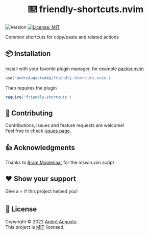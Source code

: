 <h1 align="center">⌨️ friendly-shortcuts.nvim</h1>
<p>
  <img alt="Version" src="https://img.shields.io/badge/version-0.1.0-blue.svg?cacheSeconds=2592000" />
  <a href="LICENSE" target="_blank">
    <img alt="License: MIT" src="https://img.shields.io/badge/License-MIT-blue.svg" />
  </a>
</p>

Common shortcuts for copy/paste and related actions

## 📦 Installation

Install with your favorite plugin manager, for example [packer.nvim](https://github.com/wbthomason/packer.nvim)
```lua
use('AndreAugustoAAQ/friendly-shortcuts.nvim')
```
Then requires the plugin
```lua
require('friendly-shortcuts')
```

## 🤝 Contributing

Contributions, issues and feature requests are welcome!<br />Feel free to check [issues page](issues).

## 👍 Acknowledgments

Thanks to [Bram Moolenaar](Bram@vim.org) for the mswin.vim script

## ❤️ Show your support

Give a ⭐️ if this project helped you!

## 📄 License

Copyright © 2022 [André Augusto](https://github.com/AndreAugustoAAQ).<br />
This project is [MIT](LICENSE) licensed.
